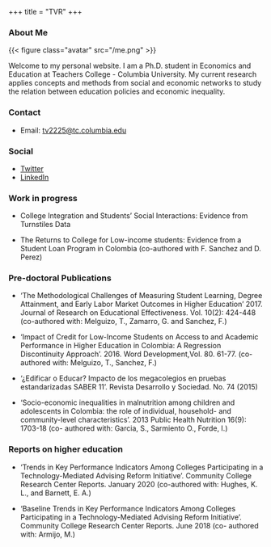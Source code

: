 +++
title = "TVR"
+++

### About Me

{{< figure class="avatar" src="/me.png" >}}

Welcome to my personal website. I am a Ph.D. student in Economics and Education at Teachers College - Columbia University. My current research applies concepts and methods from social and economic networks to study the relation between education policies and economic inequality.

### Contact
* Email: [tv2225@tc.columbia.edu](mailto:tv2225@tc.columbia.edu)

### Social
* [Twitter](https://twitter.com/TatiVelasco)
* [LinkedIn](https://www.linkedin.com/in/tatianavelascoro/)


### Work in progress

* College Integration and Students’ Social Interactions: Evidence from Turnstiles Data

* The Returns to College for Low-income students: Evidence from a Student Loan Program in Colombia (co-authored with F. Sanchez and D. Perez)

### Pre-doctoral Publications

* ‘The Methodological Challenges of Measuring Student Learning, Degree Attainment, and Early Labor Market Outcomes in Higher Education’ 2017. Journal of Research on Educational Effectiveness. Vol. 10(2): 424-448 (co-authored with: Melguizo, T., Zamarro, G. and Sanchez, F.)

* ‘Impact of Credit for Low-Income Students on Access to and Academic Performance in Higher Education in Colombia: A Regression Discontinuity Approach’. 2016. Word Development,Vol. 80. 61-77. (co- authored with: Melguizo, T., Sanchez, F.)

* ‘¿Edificar o Educar? Impacto de los megacolegios en pruebas estandarizadas SABER 11’. Revista Desarrollo y Sociedad. No. 74 (2015)

* ‘Socio-economic inequalities in malnutrition among children and adolescents in Colombia: the role of individual, household- and community-level characteristics’. 2013 Public Health Nutrition 16(9): 1703-18 (co- authored with: Garcia, S., Sarmiento O., Forde, I.)

### Reports on higher education

* ‘Trends in Key Performance Indicators Among Colleges Participating in a Technology-Mediated Advising Reform Initiative’. Community College Research Center Reports. January 2020 (co-authored with: Hughes, K. L., and Barnett, E. A.)

* ‘Baseline Trends in Key Performance Indicators Among Colleges Participating in a Technology-Mediated Advising Reform Initiative’. Community College Research Center Reports. June 2018 (co- authored with: Armijo, M.)
